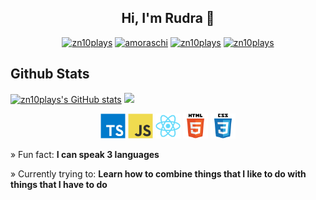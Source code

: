 <h2 align="center">Hi, I'm Rudra 👋</h2>

<p align="center">
  <a href="Welp I will figure this out later"><img src="https://img.shields.io/badge/DISCORD-Support-7289da?style=for-the-badge" alt="zn10plays"></a>
  <a href="https://github.com/zn10plays"><img src="https://img.shields.io/static/v1?label=Currently%20learning&message=typescript&color=blue&style=for-the-badge" alt="amoraschi" href=""></a>
  <a href="https://github.com/zn10plays"><img src="https://img.shields.io/static/v1?label=interested%20in&message=Machine Learning&color=black&style=for-the-badge" alt="zn10plays"></a>
  <a href="https://github.com/zn10plays"><img src="https://shields-io-visitor-counter.herokuapp.com/badge?page=zn10plays&style=for-the-badge&color=brightgreen" alt="zn10plays"></a>
</p>

## Github Stats
<p aligh="left"> <a href="http://www.github.com/zn10plays"><img src="https://github-readme-stats.vercel.app/api?username=zn10plays&show_icons=true&hide=&count_private=true&title_color=0891b2&text_color=ffffff&icon_color=0891b2&bg_color=1c1917&hide_border=true&show_icons=true" alt="zn10plays's GitHub stats" width="420px" /></a> <a href="http://www.github.com/zn10plays"><img src="https://github-readme-streak-stats.herokuapp.com/?user=zn10plays&stroke=ffffff&background=1c1917&ring=0891b2&fire=0891b2&currStreakNum=ffffff&currStreakLabel=0891b2&sideNums=ffffff&sideLabels=ffffff&dates=ffffff&hide_border=true" width="420px" /></a> </p>   


<p align="center">
  <img src="https://raw.githubusercontent.com/devicons/devicon/master/icons/typescript/typescript-original.svg" alt="typescript" width="40" height="40"/>
  <img src="https://raw.githubusercontent.com/devicons/devicon/master/icons/javascript/javascript-original.svg" alt="javascript" width="40" height="40"/>
  <img src="https://raw.githubusercontent.com/devicons/devicon/master/icons/react/react-original.svg" alt="javascript" width="40" height="40"/>
  <img src="https://raw.githubusercontent.com/devicons/devicon/master/icons/html5/html5-original-wordmark.svg" alt="html5" width="40" height="40"/>
  <img src="https://raw.githubusercontent.com/devicons/devicon/master/icons/css3/css3-original-wordmark.svg" alt="css3" width="40" height="40"/>
</p>

» Fun fact: **I can speak 3 languages**

» Currently trying to: **Learn how to combine things that I like to do with things that I have to do**
